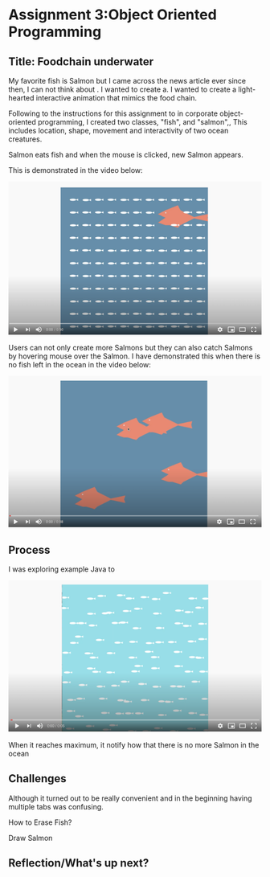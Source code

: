 # Assignment 3:Object Oriented Programming

## Title: Foodchain underwater

My favorite fish is Salmon but I came across the news article ever since then, I can not think about . I wanted to create a. I wanted to create a light-hearted interactive animation that mimics the food chain.

Following to the instructions for this assignment to in corporate object-oriented programming, I created two classes, "fish", and "salmon",, This includes location, shape, movement and interactivity of two ocean creatures. 

Salmon eats fish and when the mouse is clicked, new Salmon appears. 

This is demonstrated in the video below: 

[![Watch the video](Image/salmoneatsfish.png)](https://youtu.be/HjzMetCymzY)

Users can not only create more Salmons but they can also catch Salmons by hovering mouse over the Salmon. 
I have demonstrated this when there is no fish left in the ocean in the video below:

[![Watch the video](Image/catchsalmon.png)](https://youtu.be/U45Wx4rRSPU)

## Process
I was exploring example Java to 

[![Watch the video](Image/fisharray.png)](https://youtu.be/ahqS62cjVPs)

When it reaches maximum, it notify how that there is no more Salmon in the ocean


## Challenges

Although it turned out to be really convenient and in the beginning having multiple tabs was confusing. 

How to Erase Fish?

Draw Salmon 



## Reflection/What's up next?

